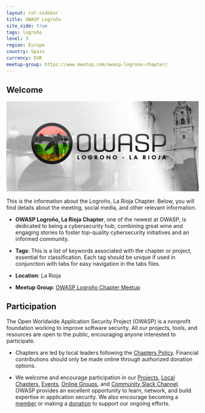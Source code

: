 ```yaml
---
layout: col-sidebar
title: OWASP Logroño
site_side: true
tags: logroño
level: 3
region: Europe
country: Spain
currency: EUR
meetup-group: https://www.meetup.com/owasp-logrono-chapter/
---
```


## Welcome

![Logroño Chapter Image](assets/images/PHOTO-2024-09-02-20-49-03%202.jpg)

This is the information about the Logroño, La Rioja Chapter. Below, you will find details about the meeting, social media, and other relevant information.

- **OWASP Logroño, La Rioja Chapter**, one of the newest at OWASP, is dedicated to being a cybersecurity hub, combining great wine and engaging stories to foster top-quality cybersecurity initiatives and an informed community.
  
- **Tags**: This is a list of keywords associated with the chapter or project, essential for classification. Each tag should be unique if used in conjunction with tabs for easy navigation in the tabs files.
  
- **Location**: La Rioja

- **Meetup Group**: [OWASP Logroño Chapter Meetup](https://www.meetup.com/owasp-logrono-chapter/)

## Participation

The Open Worldwide Application Security Project (OWASP) is a nonprofit foundation working to improve software security. All our projects, tools, and resources are open to the public, encouraging anyone interested to participate.

- Chapters are led by local leaders following the [Chapters Policy](/www-policy/operational/chapters). Financial contributions should only be made online through authorized donation options.

- We welcome and encourage participation in our [Projects](/projects/), [Local Chapters](/chapters/), [Events](/events/), [Online Groups](https://groups.google.com/a/owasp.com/), and [Community Slack Channel](https://owasp.slack.com/). OWASP provides an excellent opportunity to learn, network, and build expertise in application security. We also encourage becoming a [member](/membership/) or making a [donation](/donate/) to support our ongoing efforts.
